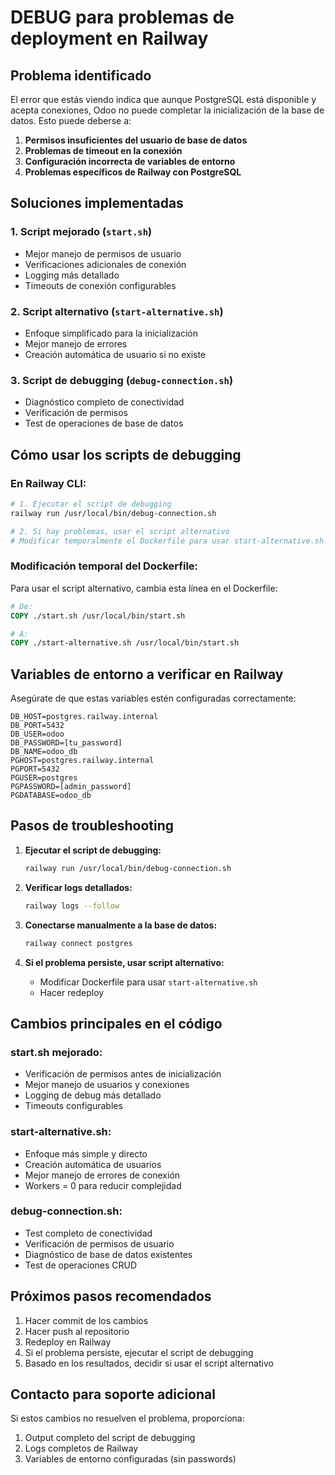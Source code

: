 # DEBUG para problemas de deployment en Railway

## Problema identificado

El error que estás viendo indica que aunque PostgreSQL está disponible y acepta conexiones, Odoo no puede completar la inicialización de la base de datos. Esto puede deberse a:

1. **Permisos insuficientes del usuario de base de datos**
2. **Problemas de timeout en la conexión**
3. **Configuración incorrecta de variables de entorno**
4. **Problemas específicos de Railway con PostgreSQL**

## Soluciones implementadas

### 1. Script mejorado (`start.sh`)
- Mejor manejo de permisos de usuario
- Verificaciones adicionales de conexión
- Logging más detallado
- Timeouts de conexión configurables

### 2. Script alternativo (`start-alternative.sh`)
- Enfoque simplificado para la inicialización
- Mejor manejo de errores
- Creación automática de usuario si no existe

### 3. Script de debugging (`debug-connection.sh`)
- Diagnóstico completo de conectividad
- Verificación de permisos
- Test de operaciones de base de datos

## Cómo usar los scripts de debugging

### En Railway CLI:

```bash
# 1. Ejecutar el script de debugging
railway run /usr/local/bin/debug-connection.sh

# 2. Si hay problemas, usar el script alternativo
# Modificar temporalmente el Dockerfile para usar start-alternative.sh
```

### Modificación temporal del Dockerfile:

Para usar el script alternativo, cambia esta línea en el Dockerfile:

```dockerfile
# De:
COPY ./start.sh /usr/local/bin/start.sh

# A:
COPY ./start-alternative.sh /usr/local/bin/start.sh
```

## Variables de entorno a verificar en Railway

Asegúrate de que estas variables estén configuradas correctamente:

```
DB_HOST=postgres.railway.internal
DB_PORT=5432
DB_USER=odoo
DB_PASSWORD=[tu_password]
DB_NAME=odoo_db
PGHOST=postgres.railway.internal
PGPORT=5432
PGUSER=postgres
PGPASSWORD=[admin_password]
PGDATABASE=odoo_db
```

## Pasos de troubleshooting

1. **Ejecutar el script de debugging:**
   ```bash
   railway run /usr/local/bin/debug-connection.sh
   ```

2. **Verificar logs detallados:**
   ```bash
   railway logs --follow
   ```

3. **Conectarse manualmente a la base de datos:**
   ```bash
   railway connect postgres
   ```

4. **Si el problema persiste, usar script alternativo:**
   - Modificar Dockerfile para usar `start-alternative.sh`
   - Hacer redeploy

## Cambios principales en el código

### start.sh mejorado:
- Verificación de permisos antes de inicialización
- Mejor manejo de usuarios y conexiones
- Logging de debug más detallado
- Timeouts configurables

### start-alternative.sh:
- Enfoque más simple y directo
- Creación automática de usuarios
- Mejor manejo de errores de conexión
- Workers = 0 para reducir complejidad

### debug-connection.sh:
- Test completo de conectividad
- Verificación de permisos de usuario
- Diagnóstico de base de datos existentes
- Test de operaciones CRUD

## Próximos pasos recomendados

1. Hacer commit de los cambios
2. Hacer push al repositorio
3. Redeploy en Railway
4. Si el problema persiste, ejecutar el script de debugging
5. Basado en los resultados, decidir si usar el script alternativo

## Contacto para soporte adicional

Si estos cambios no resuelven el problema, proporciona:
1. Output completo del script de debugging
2. Logs completos de Railway
3. Variables de entorno configuradas (sin passwords)
